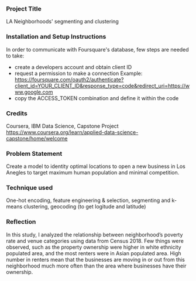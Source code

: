 ### Project Title
LA Neighborhoods' segmenting and clustering

### Installation and Setup Instructions
In order to communicate with Foursquare's database, few steps are needed to take:
- create a developers account and obtain client ID
- request a permission to make a connection
  Example: https://foursquare.com/oauth2/authenticate?client_id=YOUR_CLIENT_ID&response_type=code&redirect_uri=https://www.google.com
- copy the ACCESS_TOKEN combination and define it within the code

### Credits
Coursera, IBM Data Science, Capstone Project
https://www.coursera.org/learn/applied-data-science-capstone/home/welcome


### Problem Statement
Create a model to identity optimal locations to open a new business in Los Anegles to target maximum human population and minimal competition.

### Technique used
One-hot encoding, feature engineering & selection, segmenting and k-means clustering, geocoding (to get logitude and latitude)

### Reflection
In this study, I analyzed the relationship between neighborhood’s poverty rate and venue categories using data from Census 2018. Few things were observed, such as the property ownership were higher in white ethnicity populated area, and the most renters were in Asian populated area. High number in renters mean that the businesses are moving in or out from this neighborhood much more often than the area where businesses have their ownership.

